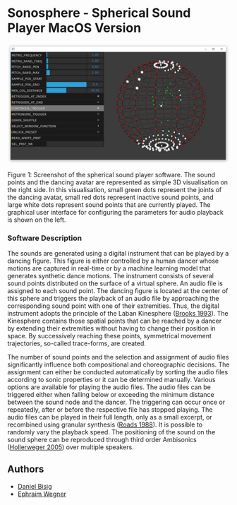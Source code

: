 # Sonosphere - Spherical Sound Player MacOS Version

![SphericalSoundPlayer_Screenshot](data/media/SphericalSoundPlayer_Screenshot.jpg)

Figure 1: Screenshot of the spherical sound player software. The sound points and the dancing avatar are represented as simple 3D visualisation on the right side. In this visualisation, small green dots represent the joints of the dancing avatar, small red dots represent inactive sound points, and large white dots represent sound points that are currently played. The graphical user interface for configuring the parameters for audio playback is shown on the left.

### Software Description

The sounds are generated using a digital instrument that can be played by a dancing figure. This figure is either controlled by a human dancer whose motions are captured in real-time or by a machine learning model that generates synthetic dance motions. The instrument consists of several sound points distributed on the surface of a virtual sphere. An audio file is assigned to each sound point. The dancing figure is located at the center of this sphere and triggers the playback of an audio file by approaching the corresponding sound point with one of their extremities. Thus, the digital instrument adopts the principle of the Laban Kinesphere ([Brooks 1993](https://www.hugoribeiro.com.br/biblioteca-digital/Brooks-Harmony_in_space-Rudolf_Laban.pdf)). The Kinesphere contains those spatial points that can be reached by a dancer by extending their extremities without having to change their position in space. By successively reaching these points, symmetrical movement trajectories, so-called trace-forms, are created.

The number of sound points and the selection and assignment of audio files significantly influence both compositional and choreographic decisions. The assignment can either be conducted automatically by sorting the audio files according to sonic properties or it can be determined manually. Various options are available for playing the audio files. The audio files can be triggered either when falling below or exceeding the minimum distance between the sound node and the dancer. The triggering can occur once or repeatedly, after or before the respective file has stopped playing. The audio files can be played in their full length, only as a small excerpt, or recombined using granular synthesis ([Roads 1988](https://www.jstor.org/stable/3679937?seq=1)). It is possible to randomly vary the playback speed. The positioning of the sound on the sound sphere can be reproduced through third order Ambisonics ([Hollerweger 2005](http://decoy.iki.fi/dsound/ambisonic/motherlode/source/HOA_intro.pdf)) over multiple speakers.

## Authors
* <a href="https://github.com/bisnad">Daniel Bisig</a>
* <a href="https://github.com/ewgnr">Ephraim Wegner</a>
